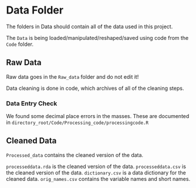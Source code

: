 # Data Folder

The folders in Data should contain all of the data used in this project. 

The `Data` is being loaded/manipulated/reshaped/saved using code from the `Code` folder. 

## Raw Data

Raw data goes in the `Raw_data` folder and do not edit it! 

Data cleaning is done in code, which archives of all of the cleaning steps.

### Data Entry Check

We found some decimal place errors in the masses. These are documented in `directory_root/Code/Processing_code/processingcode.R`

## Cleaned Data

`Processed_data` contains the cleaned version of the data. 


`processeddata.rda` is the cleaned version of the data.
`processeddata.csv` is the cleaned version of the data.
`dictionary.csv` is a data dictionary for the cleaned data.
`orig_names.csv` contains the variable names and short names.




